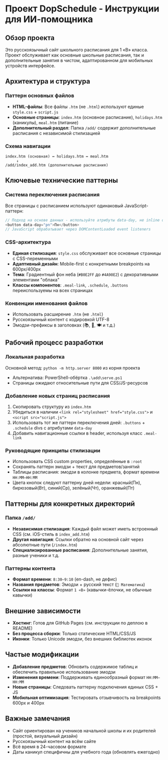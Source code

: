 # Проект DopSchedule - Инструкции для ИИ-помощника

## Обзор проекта
Это русскоязычный сайт школьного расписания для 1 «В» класса. Проект обслуживает как основные школьные расписания, так и дополнительные занятия в чистом, адаптированном для мобильных устройств интерфейсе.

## Архитектура и структура

### Паттерн основных файлов
- **HTML-файлы**: Все файлы `.htm` (не `.html`) используют единые `style.css` + `script.js`
- **Основные страницы**: `index.htm` (основное расписание), `holidays.htm` (каникулы), `meal.htm` (питание)
- **Дополнительный раздел**: Папка `/add/` содержит дополнительные расписания с независимой стилизацией

### Схема навигации
```
index.htm (основная) ↔ holidays.htm ↔ meal.htm
     ↓
/add/index_add.htm (дополнительные расписания)
```

## Ключевые технические паттерны

### Система переключения расписания
Все страницы с расписанием используют одинаковый JavaScript-паттерн:
```javascript
// Подход на основе данных - используйте атрибуты data-day, не inline onclick
<button data-day="pn">Пн</button>
// JavaScript обрабатывает через DOMContentLoaded event listeners
```

### CSS-архитектура
- **Единая стилизация**: `style.css` обслуживает все основные страницы с CSS-переменными
- **Адаптивный дизайн**: Mobile-first с конкретными breakpoints на 600px/400px
- **Тема**: Градиентный фон неба (`#B0E2FF` до `#4A90E2`) с декоративными элементами "облака"
- **Классы компонентов**: `.meal-link`, `.schedule`, `.buttons` переиспользуемы на всех страницах

### Конвенции именования файлов
- Использовать расширение `.htm` (не `.html`)
- Русскоязычный контент с кодировкой UTF-8
- Эмодзи-префиксы в заголовках (📚, 🌴, 🍽️ и т.д.)

## Рабочий процесс разработки

### Локальная разработка
Основной метод: `python -m http.server 8000` из корня проекта
- Альтернатива: PowerShell-обёртка `.\add\serve.ps1`
- Страницы ожидают относительные пути для CSS/JS-ресурсов

### Добавление новых страниц расписания
1. Скопировать структуру из `index.htm`
2. Убедиться в наличии `<link rel="stylesheet" href="style.css">` и `<script src="script.js">`
3. Использовать тот же паттерн переключения дней: `.buttons` + `.schedule` divs с атрибутами `data-day`
4. Добавить навигационные ссылки в header, используя класс `.meal-link`

### Руководящие принципы стилизации
- Использовать CSS custom properties, определённые в `:root`
- Сохранять паттерн эмодзи + текст для предметов/занятий
- Таблицы расписания: эмодзи в колонке предмета, формат времени `HH:MM–HH:MM`
- Цвета кнопок следуют паттерну дней недели: красный(Пн), бирюзовый(Вт), синий(Ср), зелёный(Чт), оранжевый(Пт)

## Паттерны для конкретных директорий

### Папка `/add/`
- **Независимая стилизация**: Каждый файл может иметь встроенный CSS (см. iOS-стиль в `index_add.htm`)
- **Другая навигация**: Ссылки обратно на основной сайт через абсолютные пути (`/index.htm`)
- **Специализированные расписания**: Дополнительные занятия, разные ученики и т.д.

### Паттерны контента
- **Формат времени**: `8:30–9:10` (en-dash, не дефис)
- **Названия предметов**: Эмодзи + русский текст (`🧮 Математика`)
- **Ссылки на классы**: Формат `1 «В»` (кавычки-ёлочки, не обычные кавычки)

## Внешние зависимости
- **Хостинг**: Готов для GitHub Pages (см. инструкции по деплою в README)
- **Без процесса сборки**: Только статические HTML/CSS/JS
- **Иконки**: Только Unicode эмодзи, без внешних библиотек иконок

## Частые модификации
- **Добавление предметов**: Обновить содержимое таблиц и обеспечить правильное использование эмодзи
- **Изменения времени**: Поддерживать единообразный формат `HH:MM–HH:MM`
- **Новые страницы**: Следовать паттерну подключения единых CSS + JS
- **Мобильная оптимизация**: Тестировать отзывчивость на breakpoints 600px и 400px

## Важные замечания
- Сайт ориентирован на учеников начальной школы и их родителей (простой, визуальный дизайн)
- Русскоязычный контент на всём сайте
- Всё время в 24-часовом формате
- Даты каникул специфичны для учебного года (обновлять ежегодно)